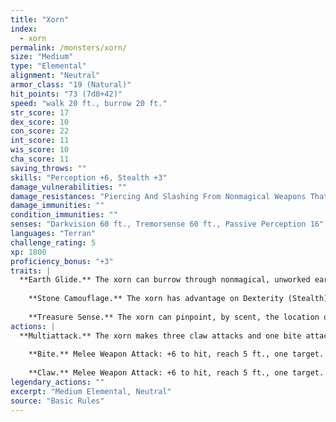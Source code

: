 ```yaml
---
title: "Xorn"
index:
  - xorn
permalink: /monsters/xorn/
size: "Medium"
type: "Elemental"
alignment: "Neutral"
armor_class: "19 (Natural)"
hit_points: "73 (7d8+42)"
speed: "walk 20 ft., burrow 20 ft."
str_score: 17
dex_score: 10
con_score: 22
int_score: 11
wis_score: 10
cha_score: 11
saving_throws: ""
skills: "Perception +6, Stealth +3"
damage_vulnerabilities: ""
damage_resistances: "Piercing And Slashing From Nonmagical Weapons That Aren'T Adamantine"
damage_immunities: ""
condition_immunities: ""
senses: "Darkvision 60 ft., Tremorsense 60 ft., Passive Perception 16"
languages: "Terran"
challenge_rating: 5
xp: 1800
proficiency_bonus: "+3"
traits: |
  **Earth Glide.** The xorn can burrow through nonmagical, unworked earth and stone. While doing so, the xorn doesn't disturb the material it moves through.
    
    **Stone Camouflage.** The xorn has advantage on Dexterity (Stealth) checks made to hide in rocky terrain.
    
    **Treasure Sense.** The xorn can pinpoint, by scent, the location of precious metals and stones, such as coins and gems, within 60 ft. of it.
actions: |
  **Multiattack.** The xorn makes three claw attacks and one bite attack.
    
    **Bite.** Melee Weapon Attack: +6 to hit, reach 5 ft., one target. Hit: 13 (3d6 + 3) piercing damage.
    
    **Claw.** Melee Weapon Attack: +6 to hit, reach 5 ft., one target. Hit: 6 (1d6 + 3) slashing damage.  
legendary_actions: ""
excerpt: "Medium Elemental, Neutral"
source: "Basic Rules"
---
```

